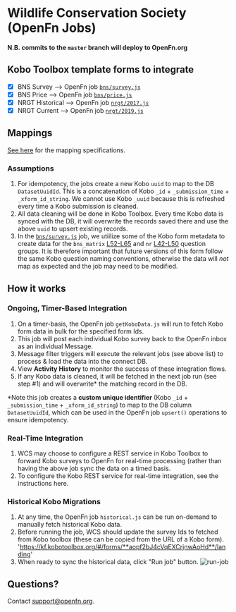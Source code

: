 # Wildlife Conservation Society (OpenFn Jobs)

**N.B. commits to the `master` branch will deploy to OpenFn.org**

## Kobo Toolbox template forms to integrate
- [x] BNS Survey --> OpenFn job [`bns/survey.js`](https://github.com/OpenFn/wcs/blob/master/bns/survey.js)
- [x] BNS Price  --> OpenFn job [`bns/price.js`](https://github.com/OpenFn/wcs/blob/master/bns/price.js)
- [x] NRGT Historical --> OpenFn job [`nrgt/2017.js`](https://github.com/OpenFn/wcs/blob/master/ngrt/2017.js)
- [x] NRGT Current --> OpenFn job [`nrgt/2019.js`](https://github.com/OpenFn/wcs/blob/master/ngrt/2019.js)

## Mappings
[See here](https://docs.google.com/spreadsheets/d/1EuSCOepC3gs8nRHlh9E4Tszi5txv__WxHkRAK80FMT4/edit#gid=0) for the mapping specifications. 

### Assumptions
1. For idempotency, the jobs create a new Kobo `uuid` to map to the DB `DatasetUuidId`. This is a concatenation of Kobo `_id` + `_submission_time` + `_xform_id_string`. We cannot use Kobo `_uuid` because this is refreshed every time a Kobo submission is cleaned.
2. All data cleaning will be done in Kobo Toolbox. Every time Kobo data is synced with the DB, it will overwrite the records saved there and use the above `uuid` to upsert existing records.
3. In the [`bns/survey.js`](https://github.com/OpenFn/wcs/blob/master/bns/survey.js) job, we utiilize some of the Kobo form metadata to create data for the `bns_matrix` [L52-L65](https://github.com/OpenFn/wcs/blob/master/bns/survey.js#L52-L65) and `nr` [L42-L50](https://github.com/OpenFn/wcs/blob/master/bns/survey.js#L42-L50) question groups. It is therefore important that future versions of this form follow the same Kobo question naming conventions, otherwise the data will _not_ map as expected and the job may need to be modified. 

## How it works
### Ongoing, Timer-Based Integration
1. On a timer-basis, the OpenFn job `getKoboData.js` will run to fetch Kobo form data in bulk for the specified form Ids. 
2. This job will post each individual Kobo survey back to the OpenFn inbox as an individual Message. 
3. Message filter triggers will execute the relevant jobs (see above list) to process & load the data into the connect DB. 
4. View **Activity History** to monitor the success of these integration flows. 
5. If any Kobo data is cleaned, it will be fetched in the next job run (see step #1) and will overwrite* the matching record in the DB. 

*Note this job creates a **custom unique identifier** (Kobo `_id` + `_submission_time` + `_xform_id_string`) to map to the DB column `DatasetUuidId`, which can be used in the OpenFn job `upsert()` operations to ensure idempotency. 

### Real-Time Integration
1. WCS may choose to configure a REST service in Kobo Toolbox to forward Kobo surveys to OpenFn for real-time processing (rather than having the above job sync the data on a timed basis. 
2. To configure the Kobo REST service for real-time integration, see the instructions here. 

 ### Historical Kobo Migrations 
1. At any time, the OpenFn job `historical.js` can be run on-demand to manually fetch historical Kobo data. 
2. Before running the job, WCS should update the survey Ids to fetched from Kobo toolbox (these can be copied from the URL of a Kobo form). 
'https://kf.kobotoolbox.org/#/forms/**aopf2bJ4cVqEXCrjnwAoHd**/landing'
3. When ready to sync the historical data, click "Run job" button. 
![run-job](run-job-now.png)

## Questions? 
Contact support@openfn.org. 

